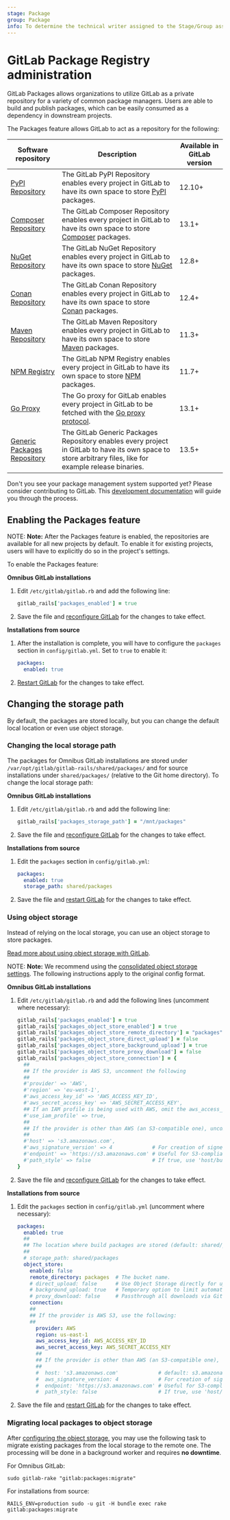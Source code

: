 ```yaml
---
stage: Package
group: Package
info: To determine the technical writer assigned to the Stage/Group associated with this page, see https://about.gitlab.com/handbook/engineering/ux/technical-writing/#designated-technical-writers
---
```


# GitLab Package Registry administration

GitLab Packages allows organizations to utilize GitLab as a private repository
for a variety of common package managers. Users are able to build and publish
packages, which can be easily consumed as a dependency in downstream projects.

The Packages feature allows GitLab to act as a repository for the following:

| Software repository | Description | Available in GitLab version |
| ------------------- | ----------- | --------------------------- |
| [PyPI Repository](../../user/packages/pypi_repository/index.md) | The GitLab PyPI Repository enables every project in GitLab to have its own space to store [PyPI](https://pypi.org/) packages. | 12.10+ |
| [Composer Repository](../../user/packages/composer_repository/index.md) | The GitLab Composer Repository enables every project in GitLab to have its own space to store [Composer](https://getcomposer.org/) packages. | 13.1+ |
| [NuGet Repository](../../user/packages/nuget_repository/index.md) | The GitLab NuGet Repository enables every project in GitLab to have its own space to store [NuGet](https://www.nuget.org/) packages. | 12.8+ |
| [Conan Repository](../../user/packages/conan_repository/index.md) | The GitLab Conan Repository enables every project in GitLab to have its own space to store [Conan](https://conan.io/) packages. | 12.4+ |
| [Maven Repository](../../user/packages/maven_repository/index.md) | The GitLab Maven Repository enables every project in GitLab to have its own space to store [Maven](https://maven.apache.org/) packages. | 11.3+ |
| [NPM Registry](../../user/packages/npm_registry/index.md)   | The GitLab NPM Registry enables every project in GitLab to have its own space to store [NPM](https://www.npmjs.com/) packages. | 11.7+ |
| [Go Proxy](../../user/packages/go_proxy/index.md) | The Go proxy for GitLab enables every project in GitLab to be fetched with the [Go proxy protocol](https://proxy.golang.org/). | 13.1+ |
| [Generic Packages Repository](../../user/packages/generic_packages/index.md) | The GitLab Generic Packages Repository enables every project in GitLab to have its own space to store arbitrary files, like for example release binaries. | 13.5+ |

Don't you see your package management system supported yet?
Please consider contributing
to GitLab. This [development documentation](../../development/packages.md) will guide you through the process.

## Enabling the Packages feature

NOTE: **Note:**
After the Packages feature is enabled, the repositories are available
for all new projects by default. To enable it for existing projects, users will
have to explicitly do so in the project's settings.

To enable the Packages feature:

**Omnibus GitLab installations**

1. Edit `/etc/gitlab/gitlab.rb` and add the following line:

   ```ruby
   gitlab_rails['packages_enabled'] = true
   ```

1. Save the file and [reconfigure GitLab](../restart_gitlab.md#omnibus-gitlab-reconfigure "How to reconfigure Omnibus GitLab") for the changes to take effect.

**Installations from source**

1. After the installation is complete, you will have to configure the `packages`
   section in `config/gitlab.yml`. Set to `true` to enable it:

   ```yaml
   packages:
     enabled: true
   ```

1. [Restart GitLab](../restart_gitlab.md#omnibus-gitlab-reconfigure "How to reconfigure Omnibus GitLab") for the changes to take effect.

## Changing the storage path

By default, the packages are stored locally, but you can change the default
local location or even use object storage.

### Changing the local storage path

The packages for Omnibus GitLab installations are stored under
`/var/opt/gitlab/gitlab-rails/shared/packages/` and for source
installations under `shared/packages/` (relative to the Git home directory).
To change the local storage path:

**Omnibus GitLab installations**

1. Edit `/etc/gitlab/gitlab.rb` and add the following line:

   ```ruby
   gitlab_rails['packages_storage_path'] = "/mnt/packages"
   ```

1. Save the file and [reconfigure GitLab](../restart_gitlab.md#omnibus-gitlab-reconfigure)
   for the changes to take effect.

**Installations from source**

1. Edit the `packages` section in `config/gitlab.yml`:

   ```yaml
   packages:
     enabled: true
     storage_path: shared/packages
   ```

1. Save the file and [restart GitLab](../restart_gitlab.md#installations-from-source) for the changes to take effect.

### Using object storage

Instead of relying on the local storage, you can use an object storage to
store packages.

[Read more about using object storage with GitLab](../object_storage.md).

NOTE: **Note:**
We recommend using the [consolidated object storage settings](../object_storage.md#consolidated-object-storage-configuration). The following instructions apply to the original config format.

**Omnibus GitLab installations**

1. Edit `/etc/gitlab/gitlab.rb` and add the following lines (uncomment where
   necessary):

   ```ruby
   gitlab_rails['packages_enabled'] = true
   gitlab_rails['packages_object_store_enabled'] = true
   gitlab_rails['packages_object_store_remote_directory'] = "packages" # The bucket name.
   gitlab_rails['packages_object_store_direct_upload'] = false         # Use Object Storage directly for uploads instead of background uploads if enabled (Default: false).
   gitlab_rails['packages_object_store_background_upload'] = true      # Temporary option to limit automatic upload (Default: true).
   gitlab_rails['packages_object_store_proxy_download'] = false        # Passthrough all downloads via GitLab instead of using Redirects to Object Storage.
   gitlab_rails['packages_object_store_connection'] = {
     ##
     ## If the provider is AWS S3, uncomment the following
     ##
     #'provider' => 'AWS',
     #'region' => 'eu-west-1',
     #'aws_access_key_id' => 'AWS_ACCESS_KEY_ID',
     #'aws_secret_access_key' => 'AWS_SECRET_ACCESS_KEY',
     ## If an IAM profile is being used with AWS, omit the aws_access_key_id and aws_secret_access_key and uncomment
     #'use_iam_profile' => true,
     ##
     ## If the provider is other than AWS (an S3-compatible one), uncomment the following
     ##
     #'host' => 's3.amazonaws.com',
     #'aws_signature_version' => 4             # For creation of signed URLs. Set to 2 if provider does not support v4.
     #'endpoint' => 'https://s3.amazonaws.com' # Useful for S3-compliant services such as DigitalOcean Spaces.
     #'path_style' => false                    # If true, use 'host/bucket_name/object' instead of 'bucket_name.host/object'.
   }
   ```

1. Save the file and [reconfigure GitLab](../restart_gitlab.md#omnibus-gitlab-reconfigure)
   for the changes to take effect.

**Installations from source**

1. Edit the `packages` section in `config/gitlab.yml` (uncomment where necessary):

   ```yaml
   packages:
     enabled: true
     ##
     ## The location where build packages are stored (default: shared/packages).
     ##
     # storage_path: shared/packages
     object_store:
       enabled: false
       remote_directory: packages  # The bucket name.
       # direct_upload: false      # Use Object Storage directly for uploads instead of background uploads if enabled (Default: false).
       # background_upload: true   # Temporary option to limit automatic upload (Default: true).
       # proxy_download: false     # Passthrough all downloads via GitLab instead of using Redirects to Object Storage.
       connection:
       ##
       ## If the provider is AWS S3, use the following:
       ##
         provider: AWS
         region: us-east-1
         aws_access_key_id: AWS_ACCESS_KEY_ID
         aws_secret_access_key: AWS_SECRET_ACCESS_KEY
         ##
         ## If the provider is other than AWS (an S3-compatible one), comment out the previous 4 lines and use the following instead:
         ##
         #  host: 's3.amazonaws.com'             # default: s3.amazonaws.com.
         #  aws_signature_version: 4             # For creation of signed URLs. Set to 2 if provider does not support v4.
         #  endpoint: 'https://s3.amazonaws.com' # Useful for S3-compliant services such as DigitalOcean Spaces.
         #  path_style: false                    # If true, use 'host/bucket_name/object' instead of 'bucket_name.host/object'.
   ```

1. Save the file and [restart GitLab](../restart_gitlab.md#installations-from-source) for the changes to take effect.

### Migrating local packages to object storage

After [configuring the object storage](#using-object-storage), you may use the
following task to migrate existing packages from the local storage to the remote one.
The processing will be done in a background worker and requires **no downtime**.

For Omnibus GitLab:

```shell
sudo gitlab-rake "gitlab:packages:migrate"
```

For installations from source:

```shell
RAILS_ENV=production sudo -u git -H bundle exec rake gitlab:packages:migrate
```
